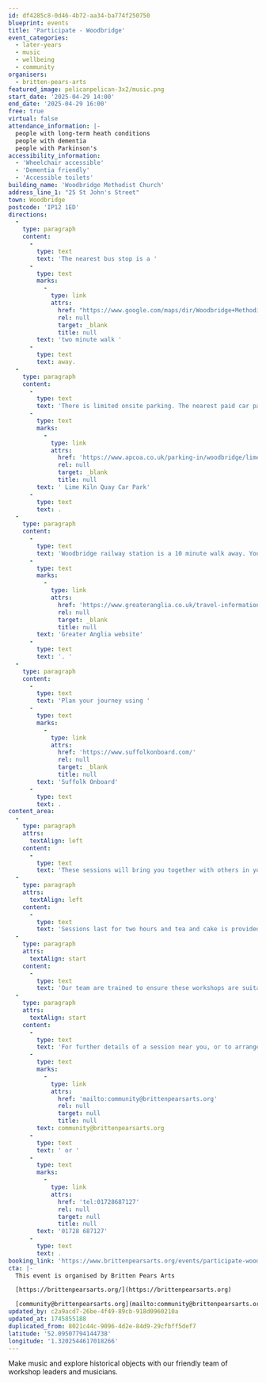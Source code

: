 ```yaml
---
id: df4285c8-0d46-4b72-aa34-ba774f250750
blueprint: events
title: 'Participate - Woodbridge'
event_categories:
  - later-years
  - music
  - wellbeing
  - community
organisers:
  - britten-pears-arts
featured_image: pelicanpelican-3x2/music.png
start_date: '2025-04-29 14:00'
end_date: '2025-04-29 16:00'
free: true
virtual: false
attendance_information: |-
  people with long-term heath conditions
  people with dementia
  people with Parkinson's
accessibility_information:
  - 'Wheelchair accessible'
  - 'Dementia friendly'
  - 'Accessible toilets'
building_name: 'Woodbridge Methodist Church'
address_line_1: "25 St John's Street"
town: Woodbridge
postcode: 'IP12 1ED'
directions:
  -
    type: paragraph
    content:
      -
        type: text
        text: 'The nearest bus stop is a '
      -
        type: text
        marks:
          -
            type: link
            attrs:
              href: "https://www.google.com/maps/dir/Woodbridge+Methodist+Church,+25+St+John's+St,+Woodbridge+IP12+1ED/Church,+Woodbridge+IP12+1EB/@52.0946857,1.3170672,17z/data=!3m1!4b1!4m14!4m13!1m5!1m1!1s0x47d99da8e58213d7:0xabcdd9c725c1386d!2m2!1d1.3202605!2d52.0949727!1m5!1m1!1s0x47d99c839050651d:0x48fe51bc8d2a782d!2m2!1d1.31896!2d52.094467!3e3?entry=ttu&g_ep=EgoyMDI0MTAyOS4wIKXMDSoASAFQAw%3D%3D"
              rel: null
              target: _blank
              title: null
        text: 'two minute walk '
      -
        type: text
        text: away.
  -
    type: paragraph
    content:
      -
        type: text
        text: 'There is limited onsite parking. The nearest paid car park is a four minute walk away at'
      -
        type: text
        marks:
          -
            type: link
            attrs:
              href: 'https://www.apcoa.co.uk/parking-in/woodbridge/lime-kiln-quay-woodbridge/'
              rel: null
              target: _blank
              title: null
        text: ' Lime Kiln Quay Car Park'
      -
        type: text
        text: .
  -
    type: paragraph
    content:
      -
        type: text
        text: 'Woodbridge railway station is a 10 minute walk away. You can find up to date train times on the '
      -
        type: text
        marks:
          -
            type: link
            attrs:
              href: 'https://www.greateranglia.co.uk/travel-information/station-information/wdb'
              rel: null
              target: _blank
              title: null
        text: 'Greater Anglia website'
      -
        type: text
        text: '. '
  -
    type: paragraph
    content:
      -
        type: text
        text: 'Plan your journey using '
      -
        type: text
        marks:
          -
            type: link
            attrs:
              href: 'https://www.suffolkonboard.com/'
              rel: null
              target: _blank
              title: null
        text: 'Suffolk Onboard'
      -
        type: text
        text: .
content_area:
  -
    type: paragraph
    attrs:
      textAlign: left
    content:
      -
        type: text
        text: 'These sessions will bring you together with others in your local community, providing an opportunity to take part in activities and connect over tea and cake. '
  -
    type: paragraph
    attrs:
      textAlign: left
    content:
      -
        type: text
        text: 'Sessions last for two hours and tea and cake is provided. No musical experience is necessary.'
  -
    type: paragraph
    attrs:
      textAlign: start
    content:
      -
        type: text
        text: 'Our team are trained to ensure these workshops are suitable for those living with long term health conditions, including Dementia and Parkinson’s.'
  -
    type: paragraph
    attrs:
      textAlign: start
    content:
      -
        type: text
        text: 'For further details of a session near you, or to arrange transport, please contact the Community Team on '
      -
        type: text
        marks:
          -
            type: link
            attrs:
              href: 'mailto:community@brittenpearsarts.org'
              rel: null
              target: null
              title: null
        text: community@brittenpearsarts.org
      -
        type: text
        text: ' or '
      -
        type: text
        marks:
          -
            type: link
            attrs:
              href: 'tel:01728687127'
              rel: null
              target: null
              title: null
        text: '01728 687127'
      -
        type: text
        text: .
booking_link: 'https://www.brittenpearsarts.org/events/participate-woodbridge'
cta: |-
  This event is organised by Britten Pears Arts

  [https://brittenpearsarts.org/](https://brittenpearsarts.org)

  [community@brittenpearsarts.org](mailto:community@brittenpearsarts.org)
updated_by: c2a9acd7-26be-4f49-89cb-918d0960210a
updated_at: 1745855188
duplicated_from: 8021c44c-9096-4d2e-84d9-29cfbff5def7
latitude: '52.09507794144738'
longitude: '1.3202544617018266'
---
```

Make music and explore historical objects with our friendly team of workshop leaders and musicians.